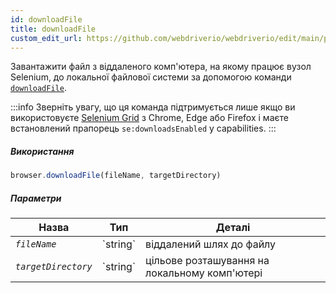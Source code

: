 ```yaml
---
id: downloadFile
title: downloadFile
custom_edit_url: https://github.com/webdriverio/webdriverio/edit/main/packages/webdriverio/src/commands/browser/downloadFile.ts
---
```


Завантажити файл з віддаленого комп'ютера, на якому працює вузол Selenium, до локальної файлової системи
за допомогою команди [`downloadFile`](https://webdriver.io/docs/api/selenium#downloadFile).

:::info
Зверніть увагу, що ця команда підтримується лише якщо ви використовуєте
[Selenium Grid](https://www.selenium.dev/documentation/en/grid/) з Chrome, Edge або Firefox
і маєте встановлений прапорець `se:downloadsEnabled` у capabilities.
:::

##### Використання

```js
browser.downloadFile(fileName, targetDirectory)
```

##### Параметри

<table>
  <thead>
    <tr>
      <th>Назва</th><th>Тип</th><th>Деталі</th>
    </tr>
  </thead>
  <tbody>
    <tr>
      <td><code><var>fileName</var></code></td>
      <td>`string`</td>
      <td>віддалений шлях до файлу</td>
    </tr>
    <tr>
      <td><code><var>targetDirectory</var></code></td>
      <td>`string`</td>
      <td>цільове розташування на локальному комп'ютері</td>
    </tr>
  </tbody>
</table>